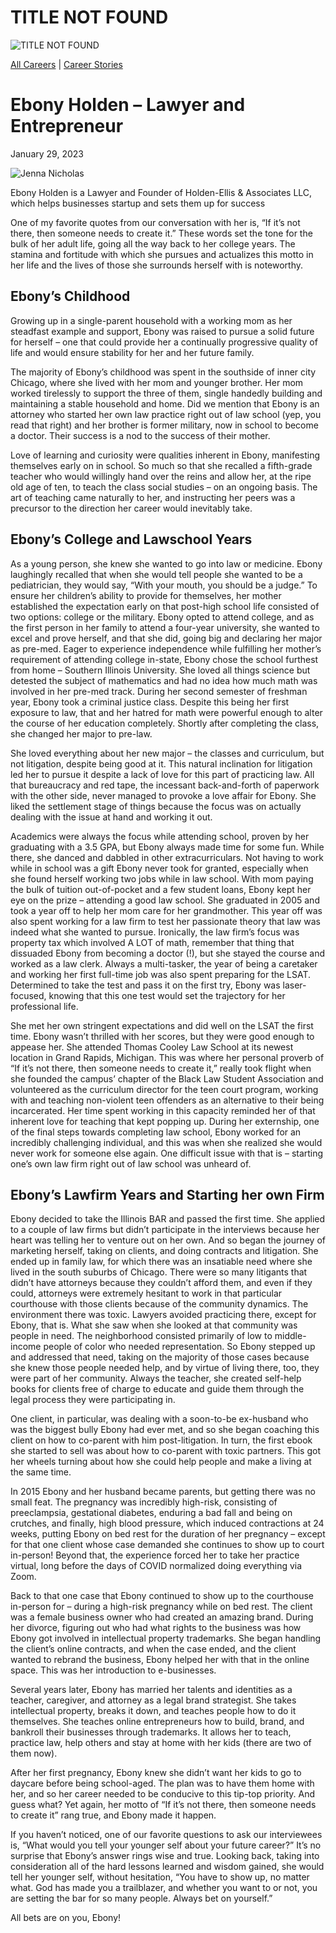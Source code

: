 # TITLE NOT FOUND

![TITLE NOT FOUND](https://madamambition.com/wp-content/uploads/2023/01/37-Ebony-Holden-scaled.jpg)

[All Careers](https://madamambition.com/category/career-stories/all-careers/) | [Career Stories](https://madamambition.com/category/career-stories/)

Ebony Holden – Lawyer and Entrepreneur
======================================

January 29, 2023

![Jenna Nicholas](https://madamambition.com/wp-content/uploads/2023/01/37-Ebony-Holden-scaled.jpg "Ebony Holden")

Ebony Holden is a Lawyer and Founder of Holden-Ellis & Associates LLC, which helps businesses startup and sets them up for success

One of my favorite quotes from our conversation with her is, “If it’s not there, then someone needs to create it.” These words set the tone for the bulk of her adult life, going all the way back to her college years. The stamina and fortitude with which she pursues and actualizes this motto in her life and the lives of those she surrounds herself with is noteworthy.

Ebony’s Childhood
-----------------

Growing up in a single-parent household with a working mom as her steadfast example and support, Ebony was raised to pursue a solid future for herself – one that could provide her a continually progressive quality of life and would ensure stability for her and her future family.

The majority of Ebony’s childhood was spent in the southside of inner city Chicago, where she lived with her mom and younger brother. Her mom worked tirelessly to support the three of them, single handedly building and maintaining a stable household and home. Did we mention that Ebony is an attorney who started her own law practice right out of law school (yep, you read that right) and her brother is former military, now in school to become a doctor. Their success is a nod to the success of their mother.

Love of learning and curiosity were qualities inherent in Ebony, manifesting themselves early on in school. So much so that she recalled a fifth-grade teacher who would willingly hand over the reins and allow her, at the ripe old age of ten, to teach the class social studies – on an ongoing basis. The art of teaching came naturally to her, and instructing her peers was a precursor to the direction her career would inevitably take.

Ebony’s College and Lawschool Years
-----------------------------------

As a young person, she knew she wanted to go into law or medicine. Ebony laughingly recalled that when she would tell people she wanted to be a pediatrician, they would say, “With your mouth, you should be a judge.” To ensure her children’s ability to provide for themselves, her mother established the expectation early on that post-high school life consisted of two options: college or the military. Ebony opted to attend college, and as the first person in her family to attend a four-year university, she wanted to excel and prove herself, and that she did, going big and declaring her major as pre-med. Eager to experience independence while fulfilling her mother’s requirement of attending college in-state, Ebony chose the school furthest from home – Southern Illinois University. She loved all things science but detested the subject of mathematics and had no idea how much math was involved in her pre-med track. During her second semester of freshman year, Ebony took a criminal justice class. Despite this being her first exposure to law, that and her hatred for math were powerful enough to alter the course of her education completely. Shortly after completing the class, she changed her major to pre-law.

She loved everything about her new major – the classes and curriculum, but not litigation, despite being good at it. This natural inclination for litigation led her to pursue it despite a lack of love for this part of practicing law. All that bureaucracy and red tape, the incessant back-and-forth of paperwork with the other side, never managed to provoke a love affair for Ebony. She liked the settlement stage of things because the focus was on actually dealing with the issue at hand and working it out.

Academics were always the focus while attending school, proven by her graduating with a 3.5 GPA, but Ebony always made time for some fun. While there, she danced and dabbled in other extracurriculars. Not having to work while in school was a gift Ebony never took for granted, especially when she found herself working two jobs while in law school. With mom paying the bulk of tuition out-of-pocket and a few student loans, Ebony kept her eye on the prize – attending a good law school. She graduated in 2005 and took a year off to help her mom care for her grandmother. This year off was also spent working for a law firm to test her passionate theory that law was indeed what she wanted to pursue. Ironically, the law firm’s focus was property tax which involved A LOT of math, remember that thing that dissuaded Ebony from becoming a doctor (!), but she stayed the course and worked as a law clerk. Always a multi-tasker, the year of being a caretaker and working her first full-time job was also spent preparing for the LSAT. Determined to take the test and pass it on the first try, Ebony was laser-focused, knowing that this one test would set the trajectory for her professional life.

She met her own stringent expectations and did well on the LSAT the first time. Ebony wasn’t thrilled with her scores, but they were good enough to appease her. She attended Thomas Cooley Law School at its newest location in Grand Rapids, Michigan. This was where her personal proverb of “If it’s not there, then someone needs to create it,” really took flight when she founded the campus’ chapter of the Black Law Student Association and volunteered as the curriculum director for the teen court program, working with and teaching non-violent teen offenders as an alternative to their being incarcerated. Her time spent working in this capacity reminded her of that inherent love for teaching that kept popping up. During her externship, one of the final steps towards completing law school, Ebony worked for an incredibly challenging individual, and this was when she realized she would never work for someone else again. One difficult issue with that is – starting one’s own law firm right out of law school was unheard of.

Ebony’s Lawfirm Years and Starting her own Firm
-----------------------------------------------

Ebony decided to take the Illinois BAR and passed the first time. She applied to a couple of law firms but didn’t participate in the interviews because her heart was telling her to venture out on her own. And so began the journey of marketing herself, taking on clients, and doing contracts and litigation. She ended up in family law, for which there was an insatiable need where she lived in the south suburbs of Chicago. There were so many litigants that didn’t have attorneys because they couldn’t afford them, and even if they could, attorneys were extremely hesitant to work in that particular courthouse with those clients because of the community dynamics. The environment there was toxic. Lawyers avoided practicing there, except for Ebony, that is. What she saw when she looked at that community was people in need. The neighborhood consisted primarily of low to middle-income people of color who needed representation. So Ebony stepped up and addressed that need, taking on the majority of those cases because she knew those people needed help, and by virtue of living there, too, they were part of her community. Always the teacher, she created self-help books for clients free of charge to educate and guide them through the legal process they were participating in.

One client, in particular, was dealing with a soon-to-be ex-husband who was the biggest bully Ebony had ever met, and so she began coaching this client on how to co-parent with him post-litigation. In turn, the first ebook she started to sell was about how to co-parent with toxic partners. This got her wheels turning about how she could help people and make a living at the same time.

In 2015 Ebony and her husband became parents, but getting there was no small feat. The pregnancy was incredibly high-risk, consisting of preeclampsia, gestational diabetes, enduring a bad fall and being on crutches, and finally, high blood pressure, which induced contractions at 24 weeks, putting Ebony on bed rest for the duration of her pregnancy – except for that one client whose case demanded she continues to show up to court in-person! Beyond that, the experience forced her to take her practice virtual, long before the days of COVID normalized doing everything via Zoom.

Back to that one case that Ebony continued to show up to the courthouse in-person for – during a high-risk pregnancy while on bed rest. The client was a female business owner who had created an amazing brand. During her divorce, figuring out who had what rights to the business was how Ebony got involved in intellectual property trademarks. She began handling the client’s online contracts, and when the case ended, and the client wanted to rebrand the business, Ebony helped her with that in the online space. This was her introduction to e-businesses.

Several years later, Ebony has married her talents and identities as a teacher, caregiver, and attorney as a legal brand strategist. She takes intellectual property, breaks it down, and teaches people how to do it themselves. She teaches online entrepreneurs how to build, brand, and bankroll their businesses through trademarks. It allows her to teach, practice law, help others and stay at home with her kids (there are two of them now).

After her first pregnancy, Ebony knew she didn’t want her kids to go to daycare before being school-aged. The plan was to have them home with her, and so her career needed to be conducive to this tip-top priority. And guess what? Yet again, her motto of “If it’s not there, then someone needs to create it” rang true, and Ebony made it happen.

If you haven’t noticed, one of our favorite questions to ask our interviewees is, “What would you tell your younger self about your future career?” It’s no surprise that Ebony’s answer rings wise and true. Looking back, taking into consideration all of the hard lessons learned and wisdom gained, she would tell her younger self, without hesitation, “You have to show up, no matter what. God has made you a trailblazer, and whether you want to or not, you are setting the bar for so many people. Always bet on yourself.”

All bets are on you, Ebony!